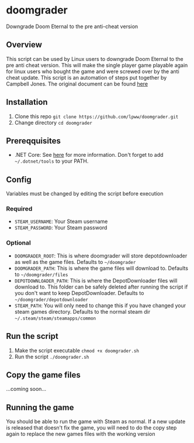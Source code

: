 # doomgrader
Downgrade Doom Eternal to the pre anti-cheat version

## Overview
This script can be used by Linux users to downgrade Doom Eternal to the pre anti
cheat version. This will make the single player game playable again for linux
users who bought the game and were screwed over by the anti cheat update. This script
is an automation of steps put together by Campbell Jones. The original document can be
found
[here](https://docs.google.com/document/d/1iugtqVUuG8TsnZyRzBV-QamdbygdSEGJzOSkDFGpgJU/edit)

## Installation

1. Clone this repo `git clone https://github.com/lpww/doomgrader.git`
2. Change directory `cd doomgrader`

## Prereqquisites

- .NET Core: See [here](https://wiki.archlinux.org/index.php/.NET_Core) for more
  information. Don't forget to add `~/.dotnet/tools` to your PATH.

## Config

Variables must be changed by editing the script before execution

### Required

- `STEAM_USERNAME`: Your Steam username
- `STEAM_PASSWORD`: Your Steam password

### Optional

- `DOOMGRADER_ROOT`: This is where doomgrader will store depotdownloader as well
  as the game files. Defaults to `~/doomgrader`
- `DOOMGRADER_PATH`: This is where the game files will download to. Defaults to
  `~/doomgrader/files`
- `DEPOTDOWNLOADER_PATH`: This is where the DepotDownloader files will download
   to. This folder can be safely deleted after running the script if you don't
   want to keep DepotDownloader. Defaults to `~/doomgrader/depotdownloader`
- `STEAM_PATH`: You will only need to change this if you have changed your steam games directory. Defaults to the normal steam dir `~/.steam/steam/steamapps/common`

## Run the script

1. Make the script executable `chmod +x doomgrader.sh`
2. Run the script `./doomgrader.sh`

## Copy the game files

...coming soon...


## Running the game

You should be able to run the game with Steam as normal. If a new update is
released that doesn't fix the game, you will need to do the copy step again to
replace the new games files with the working version
